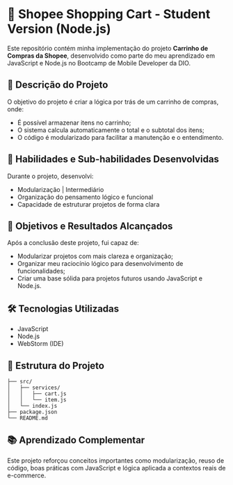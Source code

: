 # 🛒 Shopee Shopping Cart - Student Version (Node.js)

Este repositório contém minha implementação do projeto **Carrinho de Compras da Shopee**, desenvolvido como parte do meu aprendizado em JavaScript e Node.js no Bootcamp de Mobile Developer da DIO.

## 📘 Descrição do Projeto

O objetivo do projeto é criar a lógica por trás de um carrinho de compras, onde:

- É possível armazenar itens no carrinho;
- O sistema calcula automaticamente o total e o subtotal dos itens;
- O código é modularizado para facilitar a manutenção e o entendimento.

## 🚀 Habilidades e Sub-habilidades Desenvolvidas

Durante o projeto, desenvolvi:

- Modularização | Intermediário
- Organização do pensamento lógico e funcional
- Capacidade de estruturar projetos de forma clara

## 🎯 Objetivos e Resultados Alcançados

Após a conclusão deste projeto, fui capaz de:

- Modularizar projetos com mais clareza e organização;
- Organizar meu raciocínio lógico para desenvolvimento de funcionalidades;
- Criar uma base sólida para projetos futuros usando JavaScript e Node.js.

## 🛠️ Tecnologias Utilizadas

- JavaScript
- Node.js
- WebStorm (IDE)

## 📂 Estrutura do Projeto

```text
├── src/
│   ├── services/
│   │   ├── cart.js
│   │   └── item.js
│   └── index.js
├── package.json
└── README.md
```

## 📚 Aprendizado Complementar

Este projeto reforçou conceitos importantes como modularização, reuso de código, boas práticas com JavaScript e lógica aplicada a contextos reais de e-commerce.
